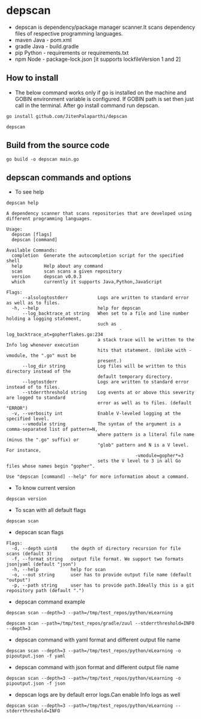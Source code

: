 
# depscan

- depscan is dependency/package manager scanner.It scans dependency files of respective programming languages.
- maven Java    - pom.xml
- gradle Java   - build.gradle
- pip Python    - requirements or requirements.txt
- npm Node      - package-lock.json [it supports lockfileVersion 1 and 2]

## How to install

- The below command works only if go is installed on the machine and GOBIN environment variable is configured. If GOBIN path is set then just call in the terminal. After go install command run depscan.

```
go install github.com/JitenPalaparthi/depscan
```
```
depscan
```



## Build from the source code

```
go build -o depscan main.go
```

## depscan commands and options

- To see help

```
depscan help
```

```
A dependency scanner that scans repositories that are developed using different programming languages.

Usage:
  depscan [flags]
  depscan [command]

Available Commands:
  completion  Generate the autocompletion script for the specified shell
  help        Help about any command
  scan        scan scans a given repository
  version     depscan v0.0.3
  which       currently it supports Java,Python,JavaScript

Flags:
      --alsologtostderr           Logs are written to standard error as well as to files.
  -h, --help                      help for depscan
      --log_backtrace_at string   When set to a file and line number holding a logging statement,
                                  such as
                                          -log_backtrace_at=gopherflakes.go:234
                                  a stack trace will be written to the Info log whenever execution
                                  hits that statement. (Unlike with -vmodule, the ".go" must be
                                  present.)
      --log_dir string            Log files will be written to this directory instead of the
                                  default temporary directory.
      --logtostderr               Logs are written to standard error instead of to files.
      --stderrthreshold string    Log events at or above this severity are logged to standard
                                  error as well as to files. (default "ERROR")
  -v, --verbosity int             Enable V-leveled logging at the specified level.
      --vmodule string            The syntax of the argument is a comma-separated list of pattern=N,
                                  where pattern is a literal file name (minus the ".go" suffix) or
                                  "glob" pattern and N is a V level. For instance,
                                                -vmodule=gopher*=3
                                  sets the V level to 3 in all Go files whose names begin "gopher".

Use "depscan [command] --help" for more information about a command.
```

- To know current version

```
depscan version
```

- To scan with all default flags

```
depscan scan
```

- depscan scan flags 

```
Flags:
  -d, --depth uint8     the depth of directory recursion for file scans (default 3)
  -f, --format string   output file format. We support two formats json|yaml (default "json")
  -h, --help            help for scan
  -o, --out string      user has to provide output file name (default "output")
  -p, --path string     user has to provide path.Ideally this is a git repository path (default ".")
  ```

  - depscan command example

  ```
  depscan scan --depth=3 --path=/tmp/test_repos/python/eLearning
  ```

  ```
  depscan scan --path=/tmp/test_repos/gradle/zuul --stderrthreshold=INFO --depth=3
  ```

  - depscan command with yaml format and different output file name
  
  ```
  depscan scan --depth=3 --path=/tmp/test_repos/python/eLearning -o pipoutput.json -f yaml
  ```


  - depscan command with json format and different output file name

 ```
 depscan scan --depth=3 --path=/tmp/test_repos/python/eLearning -o pipoutput.json -f json
 ```

  - depscan logs are by default error logs.Can enable Info logs as well

  ```
  depscan scan --depth=3 --path=/tmp/test_repos/python/eLearning --stderrthreshold=INFO
  ```